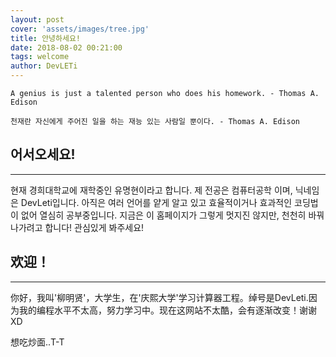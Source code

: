 ```yaml
---
layout: post
cover: 'assets/images/tree.jpg'
title: 안녕하세요!
date: 2018-08-02 00:21:00
tags: welcome
author: DevLETi
---
```



```
A genius is just a talented person who does his homework. - Thomas A. Edison

천재란 자신에게 주어진 일을 하는 재능 있는 사람일 뿐이다. - Thomas A. Edison
```


## 어서오세요!
<hr />
현재 경희대학교에 재학중인 유명현이라고 합니다. 제 전공은 컴퓨터공학 이며, 닉네임은 DevLeti입니다. 아직은 여러 언어를 얕게 알고 있고 효율적이거나 효과적인 코딩법이 없어 열심히 공부중입니다. 지금은 이 홈페이지가 그렇게 멋지진 않지만, 천천히 바꿔나가려고 합니다! 관심있게 봐주세요!

## 欢迎！
<hr />
你好，我叫'柳明贤'，大学生，在'庆熙大学'学习计算器工程。绰号是DevLeti.因为我的编程水平不太高，努力学习中。现在这网站不太酷，会有逐渐改变！谢谢XD

想吃炒面..T-T
